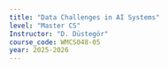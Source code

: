 ```yaml
---
title: "Data Challenges in AI Systems"
level: "Master CS"
Instructor: "D. Düstegör"
course_code: WMCS048-05
year: 2025-2026
---
```

